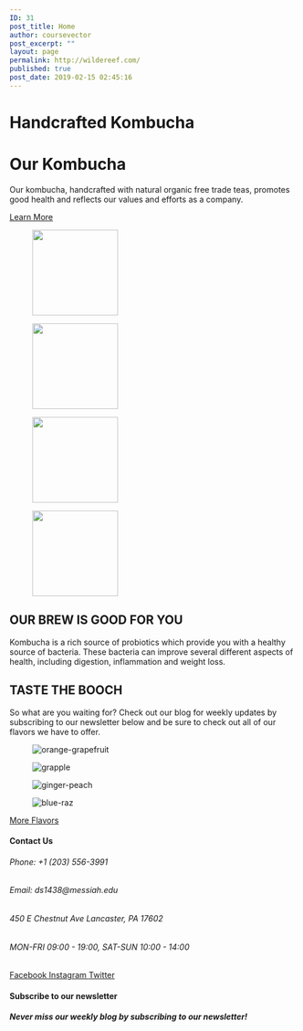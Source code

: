 ```yaml
---
ID: 31
post_title: Home
author: coursevector
post_excerpt: ""
layout: page
permalink: http://wildereef.com/
published: true
post_date: 2019-02-15 02:45:16
---
```

<h1>Handcrafted Kombucha</h1>		
			<h1>Our Kombucha</h1>		
		<p>Our kombucha, handcrafted with natural organic free trade teas, promotes good health and reflects our values and efforts as a company.</p>		
			<a href="http://wildereef.com/?page_id=18" target="_blank" role="button">
						Learn More
					</a>
			<figure class='gallery-item'>
				<a data-elementor-open-lightbox="default" data-elementor-lightbox-slideshow="4ef4d609" href='http://wildereef.com/wp-content/uploads/2019/02/blue-raz.jpg'><img width="150" height="150" src="http://wildereef.com/wp-content/uploads/2019/02/blue-raz-150x150.jpg" alt="" srcset="http://wildereef.com/wp-content/uploads/2019/02/blue-raz-150x150.jpg 150w, http://wildereef.com/wp-content/uploads/2019/02/blue-raz-300x300.jpg 300w, http://wildereef.com/wp-content/uploads/2019/02/blue-raz-100x100.jpg 100w" sizes="(max-width: 150px) 100vw, 150px" /></a>
			</figure><figure class='gallery-item'>
				<a data-elementor-open-lightbox="default" data-elementor-lightbox-slideshow="4ef4d609" href='http://wildereef.com/wp-content/uploads/2019/02/ginger-peach.jpg'><img width="150" height="150" src="http://wildereef.com/wp-content/uploads/2019/02/ginger-peach-150x150.jpg" alt="" srcset="http://wildereef.com/wp-content/uploads/2019/02/ginger-peach-150x150.jpg 150w, http://wildereef.com/wp-content/uploads/2019/02/ginger-peach-300x300.jpg 300w, http://wildereef.com/wp-content/uploads/2019/02/ginger-peach-100x100.jpg 100w" sizes="(max-width: 150px) 100vw, 150px" /></a>
			</figure><figure class='gallery-item'>
				<a data-elementor-open-lightbox="default" data-elementor-lightbox-slideshow="4ef4d609" href='http://wildereef.com/wp-content/uploads/2019/02/grapple.jpg'><img width="150" height="150" src="http://wildereef.com/wp-content/uploads/2019/02/grapple-150x150.jpg" alt="" srcset="http://wildereef.com/wp-content/uploads/2019/02/grapple-150x150.jpg 150w, http://wildereef.com/wp-content/uploads/2019/02/grapple-300x300.jpg 300w, http://wildereef.com/wp-content/uploads/2019/02/grapple-100x100.jpg 100w" sizes="(max-width: 150px) 100vw, 150px" /></a>
			</figure><figure class='gallery-item'>
				<a data-elementor-open-lightbox="default" data-elementor-lightbox-slideshow="4ef4d609" href='http://wildereef.com/wp-content/uploads/2019/02/orange-grapefruit.jpg'><img width="150" height="150" src="http://wildereef.com/wp-content/uploads/2019/02/orange-grapefruit-150x150.jpg" alt="" srcset="http://wildereef.com/wp-content/uploads/2019/02/orange-grapefruit-150x150.jpg 150w, http://wildereef.com/wp-content/uploads/2019/02/orange-grapefruit-300x300.jpg 300w, http://wildereef.com/wp-content/uploads/2019/02/orange-grapefruit-100x100.jpg 100w" sizes="(max-width: 150px) 100vw, 150px" /></a>
			</figure>
			<h2>OUR BREW IS GOOD FOR YOU</h2>		
							Kombucha is a rich source of probiotics which provide you with a healthy source of bacteria. These bacteria can improve several different aspects of health, including digestion, inflammation and weight loss.
			<h2>TASTE THE BOOCH</h2>		
		<p>So what are you waiting for? Check out our blog for weekly updates by subscribing to our newsletter below and be sure to check out all of our flavors we have to offer.</p>		
				<figure><img src="http://wildereef.com/wp-content/uploads/elementor/thumbs/orange-grapefruit-o3jex87e26yq199phxr8dlx5lzojfl90504u5u0v8c.jpg" alt="orange-grapefruit" /></figure><figure><img src="http://wildereef.com/wp-content/uploads/elementor/thumbs/grapple-o3jex5dvhouv2fdsyejco4mrtu2fshxt4m6dq051r0.jpg" alt="grapple" /></figure><figure><img src="http://wildereef.com/wp-content/uploads/elementor/thumbs/ginger-peach-o3jex0oojiofgdkmpui7tntguwplq0f5fywybmc0m4.jpg" alt="ginger-peach" /></figure><figure><img src="http://wildereef.com/wp-content/uploads/elementor/thumbs/blue-raz-o3jewxv5z0kkhjoq6bac46j32r3i2x3yfkyhvsg74s.jpg" alt="blue-raz" /></figure>			
			<a href="http://wildereef.com/?page_id=17" role="button">
						More Flavors
					</a>
			<h4>Contact Us</h4>		
			<h6>Phone: +1 (203) 556-3991
</h6>		
			<h6>Email: ds1438@messiah.edu</h6>		
			<h6>450 E Chestnut Ave Lancaster, PA 17602</h6>		
			<h6>MON-FRI 09:00 - 19:00, SAT-SUN 10:00 - 14:00</h6>		
							<a href="" target="_blank">
					Facebook
				</a>
							<a href="" target="_blank">
					Instagram
				</a>
							<a href="" target="_blank">
					Twitter
				</a>
			<h4>Subscribe to our newsletter</h4>		
			<h5>Never miss our weekly blog by subscribing to our newsletter!</h5>